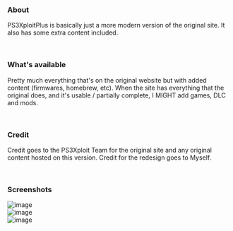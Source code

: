 ### About
PS3XploitPlus is basically just a more modern version of the original site. It also has some extra content included.

<br>  

### What's available
Pretty much everything that's on the original website but with added content (firmwares, homebrew, etc). When the site has everything that the original does, and it's usable / partially complete, I MIGHT add games, DLC and mods.

<br>  

### Credit
Credit goes to the PS3Xploit Team for the original site and any original content hosted on this version. Credit for the redesign goes to Myself.

<br>  

### Screenshots
![image](https://github.com/user-attachments/assets/5bad2156-7d89-4b94-bafb-d5e60bbd8d81)  
![image](https://github.com/user-attachments/assets/039804f0-48c6-4c5d-9ffe-7fda98abc41c)  
![image](https://github.com/user-attachments/assets/9e27212d-5f6a-46c3-a255-e075867309f8)  
